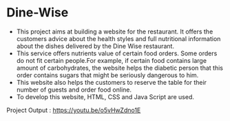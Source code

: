 # Dine-Wise
  - This project aims at building a website for the restaurant. It offers the customers advice about the health styles 
  and full nutritional information about the dishes delivered by the Dine Wise restaurant.
  - This service offers nutrients value of certain food orders. Some orders do not fit certain people.For example, 
  if certain food contains large amount of carbohydrates, the website helps the diabetic person that this order contains 
  sugars that might be seriously dangerous to him.
  -  This website also helps the customers to reserve the table for their number of guests and order food online.
  -  To develop this website, HTML, CSS and Java Script are used.
  
Project Output : https://youtu.be/o5vHwZdno1E
  


           
             
